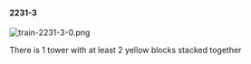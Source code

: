#### 2231-3
![train-2231-3-0.png](https://github.com/lil-lab/nlvr/raw/master/nlvr/train/images/21/train-2231-3-0.png "train-2231-3-0.png")

There is 1 tower with at least 2 yellow blocks stacked together